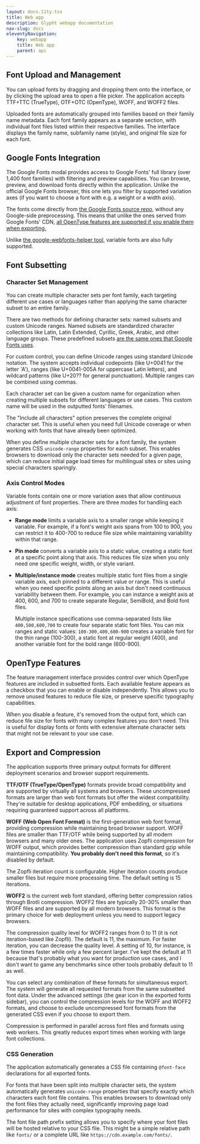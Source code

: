 ```yaml
---
layout: docs.11ty.tsx
title: Web app
description: Glypht webapp documentation
nav-slug: docs
eleventyNavigation:
    key: webapp
    title: Web app
    parent: api
---
```


## Font Upload and Management

You can upload fonts by dragging and dropping them onto the interface, or by clicking the upload area to open a file picker. The application accepts TTF+TTC (TrueType), OTF+OTC (OpenType), WOFF, and WOFF2 files.

Uploaded fonts are automatically grouped into families based on their family name metadata. Each font family appears as a separate section, with individual font files listed within their respective families. The interface displays the family name, subfamily name (style), and original file size for each font.

## Google Fonts Integration

The Google Fonts modal provides access to Google Fonts' full library (over 1,400 font families) with filtering and preview capabilities. You can browse, preview, and download fonts directly within the application. Unlike the official Google Fonts browser, this one lets you filter by supported variation axes (if you want to choose a font with e.g. a weight or a width axis).

The fonts come directly from [the Google Fonts source repo](https://github.com/google/fonts), without any Google-side preprocessing. This means that unlike the ones served from Google Fonts' CDN, [all OpenType features are supported if you enable them when exporting.](https://github.com/google/fonts/issues/1335)

Unlike [the google-webfonts-helper tool](https://gwfh.mranftl.com/fonts), variable fonts are also fully supported.

## Font Subsetting

### Character Set Management

You can create multiple character sets per font family, each targeting different use cases or languages rather than applying the same character subset to an entire family.

There are two methods for defining character sets: named subsets and custom Unicode ranges. Named subsets are standardized character collections like Latin, Latin Extended, Cyrillic, Greek, Arabic, and other language groups. These predefined subsets [are the same ones that Google Fonts uses](https://github.com/googlefonts/nam-files/).

For custom control, you can define Unicode ranges using standard Unicode notation. The system accepts individual codepoints (like U+0041 for the letter 'A'), ranges (like U+0041-005A for uppercase Latin letters), and wildcard patterns (like U+20?? for general punctuation). Multiple ranges can be combined using commas.

Each character set can be given a custom name for organization when creating multiple subsets for different languages or use cases. This custom name will be used in the outputted fonts' filenames.

The "Include all characters" option preserves the complete original character set. This is useful when you need full Unicode coverage or when working with fonts that have already been optimized.

When you define multiple character sets for a font family, the system generates CSS `unicode-range` properties for each subset. This enables browsers to download only the character sets needed for a given page, which can reduce initial page load times for multilingual sites or sites using special characters sparingly.

### Axis Control Modes

Variable fonts contain one or more variation axes that allow continuous adjustment of font properties. There are three modes for handling each axis:

- **Range mode** limits a variable axis to a smaller range while keeping it variable. For example, if a font's weight axis spans from 100 to 900, you can restrict it to 400-700 to reduce file size while maintaining variability within that range.

- **Pin mode** converts a variable axis to a static value, creating a static font at a specific point along that axis. This reduces file size when you only need one specific weight, width, or style variant.

- **Multiple/instance mode** creates multiple static font files from a single variable axis, each pinned to a different value or range. This is useful when you need specific points along an axis but don't need continuous variability between them. For example, you can instance a weight axis at 400, 600, and 700 to create separate Regular, SemiBold, and Bold font files.

  Multiple instance specifications use comma-separated lists like `400,500,600,700` to create four separate static font files. You can mix ranges and static values: `100-300,400,600-900` creates a variable font for the thin range (100-300), a static font at regular weight (400), and another variable font for the bold range (600-900).

## OpenType Features

The feature management interface provides control over which OpenType features are included in subsetted fonts. Each available feature appears as a checkbox that you can enable or disable independently. This allows you to remove unused features to reduce file size, or preserve specific typography capabilities.

When you disable a feature, it's removed from the output font, which can reduce file size for fonts with many complex features you don't need. This is useful for display fonts or fonts with extensive alternate character sets that might not be relevant to your use case.

## Export and Compression

The application supports three primary output formats for different deployment scenarios and browser support requirements.

**TTF/OTF (TrueType/OpenType)** formats provide broad compatibility and are supported by virtually all systems and browsers. These uncompressed formats are larger than web font formats but offer the widest compatibility. They're suitable for desktop applications, PDF embedding, or situations requiring guaranteed support across all platforms.

**WOFF (Web Open Font Format)** is the first-generation web font format, providing compression while maintaining broad browser support. WOFF files are smaller than TTF/OTF while being supported by all modern browsers and many older ones. The application uses Zopfli compression for WOFF output, which provides better compression than standard gzip while maintaining compatibility. **You probably don't need this format**, so it's disabled by default.

The Zopfli iteration count is configurable. Higher iteration counts produce smaller files but require more processing time. The default setting is 15 iterations.

**WOFF2** is the current web font standard, offering better compression ratios through Brotli compression. WOFF2 files are typically 20-30% smaller than WOFF files and are supported by all modern browsers. This format is the primary choice for web deployment unless you need to support legacy browsers.

The compression quality level for WOFF2 ranges from 0 to 11 (it is not iteration-based like Zopfli). The default is 11, the maximum. For faster iteration, you can decrease the quality level. A setting of 10, for instance, is a few times faster while only a few percent larger. I've kept the default at 11 because that's probably what you want for production use cases, and I don't want to game any benchmarks since other tools probably default to 11 as well.

You can select any combination of these formats for simultaneous export. The system will generate all requested formats from the same subsetted font data. Under the advanced settings (the gear icon in the exported fonts sidebar), you can control the compression levels for the WOFF and WOFF2 formats, and choose to exclude uncompressed font formats from the generated CSS even if you choose to export them.

Compression is performed in parallel across font files and formats using web workers. This greatly reduces export times when working with large font collections.

### CSS Generation

The application automatically generates a CSS file containing `@font-face` declarations for all exported fonts.

For fonts that have been split into multiple character sets, the system automatically generates `unicode-range` properties that specify exactly which characters each font file contains. This enables browsers to download only the font files they actually need, significantly improving page load performance for sites with complex typography needs.

The font file path prefix setting allows you to specify where your font files will be hosted relative to your CSS file. This might be a simple relative path like `fonts/` or a complete URL like `https://cdn.example.com/fonts/`.
